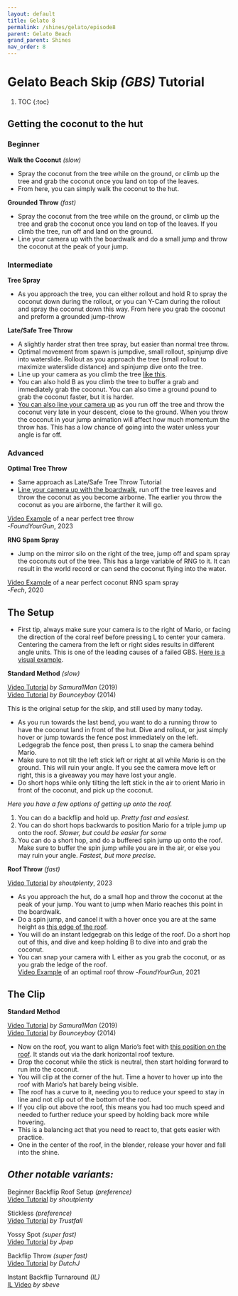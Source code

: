 ```yaml
---
layout: default
title: Gelato 8
permalink: /shines/gelato/episode8
parent: Gelato Beach
grand_parent: Shines
nav_order: 8
---
```

# Gelato Beach Skip *(GBS)* Tutorial

1. TOC
{:toc}

## Getting the coconut to the hut

### Beginner

**Walk the Coconut** *(slow)*
* Spray the coconut from the tree while on the ground, or climb up the tree and grab the coconut once you land on top of the leaves.
* From here, you can simply walk the coconut to the hut.

**Grounded Throw** *(fast)*
* Spray the coconut from the tree while on the ground, or climb up the tree and grab the coconut once you land on top of the leaves. If you climb the tree, run off and land on the ground.
* Line your camera up with the boardwalk and do a small jump and throw the coconut at the peak of your jump.

### Intermediate

**Tree Spray**
* As you approach the tree, you can either rollout and hold R to spray the coconut down during the rollout, or you can Y-Cam during the rollout and spray the coconut down this way. From here you grab the coconut and preform a grounded jump-throw

**Late/Safe Tree Throw**
* A slightly harder strat then tree spray, but easier than normal tree throw.
* Optimal movement from spawn is jumpdive, small rollout, spinjump dive into waterslide. Rollout as you approach the tree (small rollout to maximize waterslide distance) and spinjump dive onto the tree.
* Line up your camera as you climb the tree [like this](https://imgur.com/DrBQTet).
* You can also hold B as you climb the tree to buffer a grab and immediately grab the coconut. You can also time a ground pound to grab the coconut faster, but it is harder.
* [You can also line your camera up](https://imgur.com/YoV7DLF) as you run off the tree and throw the coconut very late in your descent, close to the ground. When you throw the coconut in your jump animation will affect how much momentum the throw has. This has a low chance of going into the water unless your angle is far off.

### Advanced

**Optimal Tree Throw**
* Same approach as Late/Safe Tree Throw Tutorial
* [Line your camera up with the boardwalk](https://imgur.com/YoV7DLF), run off the tree leaves and throw the coconut as you become airborne. The earlier you throw the coconut as you are airborne, the farther it will go.

[Video Example](https://www.youtube.com/watch?v=Ek3-OIBbd_s) of a near perfect tree throw  
-*FoundYourGun*, 2023

**RNG Spam Spray**
* Jump on the mirror silo on the right of the tree, jump off and spam spray the coconuts out of the tree. This has a large variable of RNG to it. It can result in the world record or can send the coconut flying into the water.

[Video Example](https://www.youtube.com/watch?v=g_WcDRyC8fE) of a near perfect coconut RNG spam spray  
-*Fech*, 2020

## The Setup

* First tip, always make sure your camera is to the right of Mario, or facing the direction of the coral reef before pressing L to center your camera. Centering the camera from the left or right sides results in different angle units. This is one of the leading causes of a failed GBS. [Here is a visual example](https://imgur.com/x4dXbBU).

**Standard Method** *(slow)* 

[Video Tutorial](https://www.youtube.com/watch?v=KDajrXdneXI) *by Samura1Man* (2019)  
[Video Tutorial](https://www.youtube.com/watch?v=DovjgxRbEjE) *by Bounceyboy* (2014)

This is the original setup for the skip, and still used by many today.

* As you run towards the last bend, you want to do a running throw to have the coconut land in front of the hut. Dive and rollout, or just simply hover or jump towards the fence post immediately on the left. Ledgegrab the fence post, then press L to snap the camera behind Mario.
* Make sure to not tilt the left stick left or right at all while Mario is on the ground. This will ruin your angle. If you see the camera move left or right, this is a giveaway you may have lost your angle.
* Do short hops while only tilting the left stick in the air to orient Mario in front of the coconut, and pick up the coconut.

*Here you have a few options of getting up onto the roof.*
1. You can do a backflip and hold up. *Pretty fast and easiest.*
2. You can do short hops backwards to position Mario for a triple jump up onto the roof. *Slower, but could be easier for some*
3. You can do a short hop, and do a buffered spin jump up onto the roof. Make sure to buffer the spin jump while you are in the air, or else you may ruin your angle. *Fastest, but more precise.*


**Roof Throw** *(fast)*

[Video Tutorial](https://www.youtube.com/watch?v=JPpC6Oh-h6s) *by shoutplenty*, 2023

* As you approach the hut, do a small hop and throw the coconut at the peak of your jump. You want to jump when Mario reaches this point in the boardwalk.
* Do a spin jump, and cancel it with a hover once you are at the same height as [this edge of the roof](https://imgur.com/KjP3fGY).
* You will do an instant ledgegrab on this ledge of the roof. Do a short hop out of this, and dive and keep holding B to dive into and grab the coconut.
* You can snap your camera with L either as you grab the coconut, or as you grab the ledge of the roof.  
[Video Example](https://www.youtube.com/watch?v=zcG6KElMBT4) of an optimal roof throw
-*FoundYourGun*, 2021

## The Clip

**Standard Method**

[Video Tutorial](https://www.youtube.com/watch?v=KDajrXdneXI) *by Samura1Man* (2019)  
[Video Tutorial](https://www.youtube.com/watch?v=DovjgxRbEjE) *by Bounceyboy* (2014)

* Now on the roof, you want to align Mario’s feet with [this position on the roof](https://imgur.com/JFL5oY3). It stands out via the dark horizontal roof texture.
* Drop the coconut while the stick is neutral, then start holding forward to run into the coconut.
* You will clip at the corner of the hut. Time a hover to hover up into the roof with Mario’s hat barely being visible.
* The roof has a curve to it, needing you to reduce your speed to stay in line and not clip out of the bottom of the roof.
* If you clip out above the roof, this means you had too much speed and needed to further reduce your speed by holding back more while hovering.
* This is a balancing act that you need to react to, that gets easier with practice.
* One in the center of the roof, in the blender, release your hover and fall into the shine.


## *Other notable variants:*  
Beginner Backflip Roof Setup *(preference)*  
[Video Tutorial](https://www.youtube.com/watch?v=wPACIUb2nYU) *by shoutplenty*

Stickless *(preference)*  
[Video Tutorial](https://www.youtube.com/watch?v=DPn6m8YF8hk) *by Trustfall*

Yossy Spot *(super fast)*  
[Video Tutorial](https://www.youtube.com/watch?v=I-P6he1nSQY) *by Jpep*

Backflip Throw *(super fast)*  
[Video Tutorial](https://www.youtube.com/watch?v=SxE0zDYr_fs) *by DutchJ*

Instant Backflip Turnaround *(IL)*  
[IL Video](https://www.youtube.com/watch?v=I53jRzHVHbs) *by sbeve*
